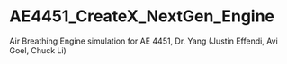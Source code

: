 # AE4451_CreateX_NextGen_Engine
Air Breathing Engine simulation for AE 4451, Dr. Yang (Justin Effendi, Avi Goel, Chuck Li)
